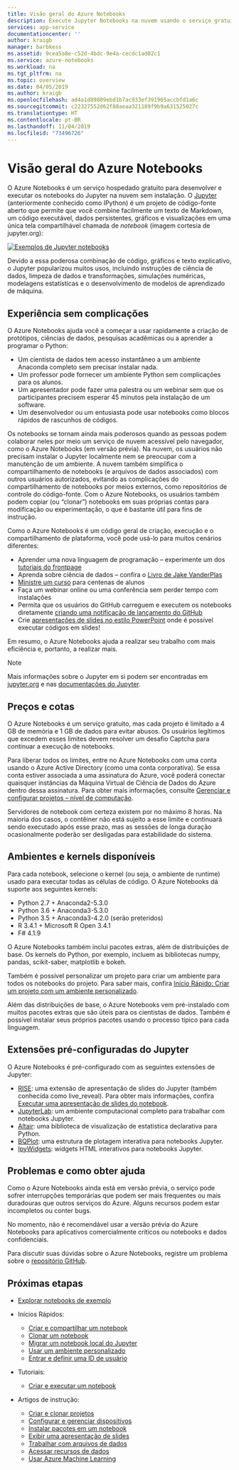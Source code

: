 ```yaml
---
title: Visão geral do Azure Notebooks
description: Execute Jupyter Notebooks na nuvem usando o serviço gratuito Azure Notebooks, em que não é necessária nenhuma instalação ou configuração.
services: app-service
documentationcenter: ''
author: kraigb
manager: barbkess
ms.assetid: 9cea5a8e-c52d-4bdc-9e4a-cecdc1ad02c1
ms.service: azure-notebooks
ms.workload: na
ms.tgt_pltfrm: na
ms.topic: overview
ms.date: 04/05/2019
ms.author: kraigb
ms.openlocfilehash: ad4a1d89809ebd1b7ac933ef391965accbfd1a6c
ms.sourcegitcommit: c22327552d62f88aeaa321189f9b9a631525027c
ms.translationtype: HT
ms.contentlocale: pt-BR
ms.lasthandoff: 11/04/2019
ms.locfileid: "73496726"
---
```

# <a name="overview-of-azure-notebooks"></a>Visão geral do Azure Notebooks

O Azure Notebooks é um serviço hospedado gratuito para desenvolver e executar os notebooks do Jupyter na nuvem sem instalação. O [Jupyter](https://jupyter.org/) (anteriormente conhecido como IPython) é um projeto de código-fonte aberto que permite que você combine facilmente um texto de Markdown, um código executável, dados persistentes, gráficos e visualizações em uma única tela compartilhável chamada de *notebook* (imagem cortesia de jupyter.org):

[![Exemplos de Jupyter notebooks](https://jupyter.org/assets/jupyterpreview.png)](https://jupyter.org/assets/jupyterpreview.png#lightbox)

Devido a essa poderosa combinação de código, gráficos e texto explicativo, o Jupyter popularizou muitos usos, incluindo instruções de ciência de dados, limpeza de dados e transformações, simulações numéricas, modelagens estatísticas e o desenvolvimento de modelos de aprendizado de máquina.

## <a name="hassle-free-experience"></a>Experiência sem complicações

O Azure Notebooks ajuda você a começar a usar rapidamente a criação de protótipos, ciências de dados, pesquisas acadêmicas ou a aprender a programar o Python:

- Um cientista de dados tem acesso instantâneo a um ambiente Anaconda completo sem precisar instalar nada.
- Um professor pode fornecer um ambiente Python sem complicações para os alunos.
- Um apresentador pode fazer uma palestra ou um webinar sem que os participantes precisem esperar 45 minutos pela instalação de um software.
- Um desenvolvedor ou um entusiasta pode usar notebooks como blocos rápidos de rascunhos de códigos.

Os notebooks se tornam ainda mais poderosos quando as pessoas podem colaborar neles por meio um serviço de nuvem acessível pelo navegador, como o Azure Notebooks (em versão prévia). Na nuvem, os usuários não precisam instalar o Jupyter localmente nem se preocupar com a manutenção de um ambiente. A nuvem também simplifica o compartilhamento de notebooks (e arquivos de dados associados) com outros usuários autorizados, evitando as complicações do compartilhamento de notebooks por meios externos, como repositórios de controle do código-fonte. Com o Azure Notebooks, os usuários também podem copiar (ou “clonar”) notebooks em suas próprias contas para modificação ou experimentação, o que é bastante útil para fins de instrução.

Como o Azure Notebooks é um código geral de criação, execução e o compartilhamento de plataforma, você pode usá-lo para muitos cenários diferentes:

- Aprender uma nova linguagem de programação – experimente um dos [tutoriais do frontpage](https://notebooks.azure.com/Microsoft/projects/samples/html/Introduction%20to%20Python.ipynb)
- Aprenda sobre ciência de dados – confira o [Livro de Jake VanderPlas](https://notebooks.azure.com/jakevdp/projects/PythonDataScienceHandbook)
- [Ministre um curso](https://notebooks.azure.com/garth-wells/projects/CUED-IA-Computing-Michaelmas) para centenas de alunos
- Faça um webinar online ou uma conferência sem perder tempo com instalações 
- Permita que os usuários do GitHub carreguem e executem os notebooks diretamente [criando uma notificação de lançamento do GitHub](https://notebooks.azure.com/help/projects/sharing/create-a-github-badge)
- Crie [apresentações de slides no estilo PowerPoint](https://notebooks.azure.com/help/jupyter-notebooks/slides) onde é possível executar códigos em slides!

Em resumo, o Azure Notebooks ajuda a realizar seu trabalho com mais eficiência e, portanto, a realizar mais.

> [!Note]
> Mais informações sobre o Jupyter em si podem ser encontradas em [jupyter.org](https://jupyter.org/) e nas [documentações do Jupyter](https://jupyter-notebook.readthedocs.io/en/latest/).

## <a name="pricing-and-quotas"></a>Preços e cotas

O Azure Notebooks é um serviço gratuito, mas cada projeto é limitado a 4 GB de memória e 1 GB de dados para evitar abusos. Os usuários legítimos que excedem esses limites devem resolver um desafio Captcha para continuar a execução de notebooks.

Para liberar todos os limites, entre no Azure Notebooks com uma conta usando o Azure Active Directory (como uma conta corporativa). Se essa conta estiver associada a uma assinatura do Azure, você poderá conectar quaisquer instâncias da Máquina Virtual de Ciência de Dados do Azure dentro dessa assinatura. Para obter mais informações, consulte [Gerenciar e configurar projetos – nível de computação](configure-manage-azure-notebooks-projects.md#compute-tier).

Servidores de notebook com certeza existem por no máximo 8 horas. Na maioria dos casos, o contêiner não está sujeito a esse limite e continuará sendo executado após esse prazo, mas as sessões de longa duração ocasionalmente poderão ser desligadas para estabilidade do sistema.

## <a name="available-kernels-and-environments"></a>Ambientes e kernels disponíveis

Para cada notebook, selecione o kernel (ou seja, o ambiente de runtime) usado para executar todas as células de código. O Azure Notebooks dá suporte aos seguintes kernels:

- Python 2.7 + Anaconda2-5.3.0
- Python 3.6 + Anaconda3-5.3.0
- Python 3.5 + Anaconda3-4.2.0 (serão preteridos)
- R 3.4.1 + Microsoft R Open 3.4.1
- F# 4.1.9

O Azure Notebooks também inclui pacotes extras, além de distribuições de base. Os kernels do Python, por exemplo, incluem as bibliotecas numpy, pandas, scikit-saber, matplotlib e bokeh.

Também é possível personalizar um projeto para criar um ambiente para todos os notebooks do projeto. Para saber mais, confira [Início Rápido: Criar um projeto com um ambiente personalizado](quickstart-create-jupyter-notebook-project-environment.md).

Além das distribuições de base, o Azure Notebooks vem pré-instalado com muitos pacotes extras que são úteis para os cientistas de dados. Também é possível instalar seus próprios pacotes usando o processo típico para cada linguagem.

## <a name="pre-configured-jupyter-extensions"></a>Extensões pré-configuradas do Jupyter

O Azure Notebooks é pré-configurado com as seguintes extensões de Jupyter:

- [RISE](https://github.com/damianavila/RISE): uma extensão de apresentação de slides do Jupyter (também conhecida como live_reveal). Para obter mais informações, confira [Executar uma apresentação de slides do notebook](present-jupyter-notebooks-slideshow.md).
- [JupyterLab](https://github.com/jupyterlab/jupyterlab): um ambiente computacional completo para trabalhar com notebooks Jupyter.
- [Altair](https://github.com/ellisonbg/altair): uma biblioteca de visualização de estatística declarativa para Python.
- [BQPlot](https://github.com/bloomberg/bqplot): uma estrutura de plotagem interativa para notebooks Jupyter.
- [IpyWidgets](https://github.com/jupyter-widgets/ipywidgets): widgets HTML interativos para notebooks Jupyter.

## <a name="issues-and-getting-help"></a>Problemas e como obter ajuda

Como o Azure Notebooks ainda está em versão prévia, o serviço pode sofrer interrupções temporárias que podem ser mais frequentes ou mais duradouras que outros serviços do Azure. Alguns recursos podem estar incompletos ou conter bugs.

No momento, não é recomendável usar a versão prévia do Azure Notebooks para aplicativos comercialmente críticos ou notebooks e dados confidenciais.

Para discutir suas dúvidas sobre o Azure Notebooks, registre um problema sobre o [repositório GitHub](https://github.com/Microsoft/AzureNotebooks/issues).

## <a name="next-steps"></a>Próximas etapas  

- [Explorar notebooks de exemplo](azure-notebooks-samples.md)

- Inícios Rápidos:

  - [Criar e compartilhar um notebook](quickstart-create-share-jupyter-notebook.md)
  - [Clonar um notebook](quickstart-clone-jupyter-notebook.md)
  - [Migrar um notebook local do Jupyter](quickstart-migrate-local-jupyter-notebook.md)
  - [Usar um ambiente personalizado](quickstart-create-jupyter-notebook-project-environment.md)
  - [Entrar e definir uma ID de usuário](quickstart-sign-in-azure-notebooks.md)

- Tutoriais:

  - [Criar e executar um notebook](tutorial-create-run-jupyter-notebook.md  )

- Artigos de instrução:
  
  - [Criar e clonar projetos](create-clone-jupyter-notebooks.md)
  - [Configurar e gerenciar dispositivos](configure-manage-azure-notebooks-projects.md)
  - [Instalar pacotes em um notebook](install-packages-jupyter-notebook.md)
  - [Exibir uma apresentação de slides](present-jupyter-notebooks-slideshow.md)
  - [Trabalhar com arquivos de dados](work-with-project-data-files.md)
  - [Acessar recursos de dados](access-data-resources-jupyter-notebooks.md)
  - [Usar Azure Machine Learning](use-machine-learning-services-jupyter-notebooks.md)
